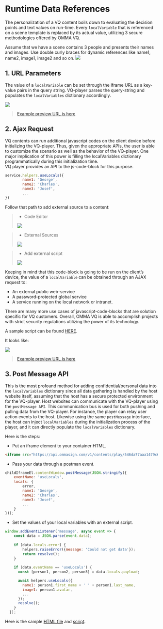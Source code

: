 # Runtime Data References 
The personalization of a VQ content boils down to evaluating the decision points and text values on run-time. Every `localVariable` that is referenced on a scene template is replaced by its actual value, utilizing 3 secure methodologies offered by OMMA VQ.
  
Assume that we have a scene contains 3 people and presents their names and images. Use double curly braces for dynamic references like name1, name2, image1, image2 and so on.
![](./assets/vq_scene_1.png)

## 1. URL Parameters  
The value of a `localVariable` can be set through the iframe URL as a key-value pairs in the query string. VQ-player parses the query-string and populates the `localVariables` dictionary accordingly.

![](./assets/vq_url_params_1.png)

>[Example preview URL is here](https://api.ommasign.com/v1/contents/play/80b6288a382638a2222d45a0730bcfd9718ab7c4c2f15f17e20f2c909af7324f?name1=George&name2=Charles&name3=Josef&image1=https://s3.amazonaws.com/uifaces/faces/twitter/calebogden/128.jpg&image2=https://s3.amazonaws.com/uifaces/faces/twitter/josephstein/128.jpg&image3=https://s3.amazonaws.com/uifaces/faces/twitter/olegpogodaev/128.jpg)

## 2. Ajax Request  
VQ contents can run additional javascript codes on the client device before initializing the VQ-player. Thus, given the appropriate APIs, the user is able to customize the scenario as well as the behavior of the VQ-player. One major implication of this power is filling the localVariables dictionary programmatically during this initialization time.  
VQ player provides an API to the js-code-block for this purpose.
```js
service.helpers.useLocals({ 
        name1: 'George',
        name2: 'Charles',
        name3: 'Josef',
        ...    
})
```

Follow that path to add external source to a content:
> - Code Editor
>
> ![](./assets/vq_external_script_1.png)

>- External Sources
>
>![](./assets/vq_external_script_2.png)

>- Add external script
>
>![](./assets/vq_external_script_3.png)

Keeping in mind that this code-block is going to be run on the client’s device, the value of a `localVariable` can be obtained through an AJAX request to: 
- An external public web-service 
- A password-protected global service 
- A service running on the local network or intranet.  

There are many more use cases of javascript-code-blocks that are solution specific for VQ customers. Overall, OMMA VQ is able to accomplish projects with strict security regulations utilizing the power of its technology. 

A sample script can be found [HERE](./scripts/ajax-request/background-service.js).  

It looks like:

![](./assets/vq_external_script_4.png)

> [Example preview URL is here](https://api.ommasign.com/v1/contents/play/506f989ac14e03d9ec8c3a95a7cfe51ba5f317a488b26588cde3b5d3dd176b4e)

## 3. Post Message API  
This is the most profound method for adding confidential/personal data into the `localVariables` dictionary since all data gathering is handled by the host website itself, assuming that the host has a secure protected environment for the VQ-player. Host websites can communicate with the VQ-player using the `postMessage API`. This communication bus is used for both pushing and pulling data from the VQ-player. For instance, the player can relay user action events to the host. Likewise using the same `postMessage` interface, the host can inject `localVariables` during the initialization process of the player, and it can directly populate the `localVariables` dictionary. 

Here is the steps:  

- Put an iframe element to your container HTML. 
```html
<iframe src="https://api.ommasign.com/v1/contents/play/546da77aaa1479c62ef8f6d5a74e3717339a1c51df7abf18f181feb79b86572f" id="VQ"></iframe>
```

- Pass your data through a postman event.
```js
childIframeEl.contentWindow.postMessage(JSON.stringify({ 
    eventName: 'useLocals', 
    locals: {
        error,
        name1: 'George',
        name2: 'Charles',
        name3: 'Josef',
        ...
    } 
}));
```

- Set the values of your local variables with an external script.
```js
window.addEventListener('message', async event => {
    const data = JSON.parse(event.data);
    
    if (data.locals.error) {
        helpers.raiseError({message: 'Could not get data'});
        return resolve();
    }
    
    if (data.eventName == 'useLocals') {
      const [person1, person2, person3] = data.locals.payload;

      await helpers.useLocals({
        name1: person1.first_name + ' ' + person1.last_name,
        image1: person1.avatar,
        ...
      });
      resolve();
    }
  });
```

Here is the sample [HTML file](./scripts/postman-api/index.html) and [script](./scripts/postman-api/background_service.js).  



